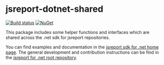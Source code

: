 # jsreport-dotnet-shared
[![Build status](https://ci.appveyor.com/api/projects/status/nl2evif6uho2y7ha?svg=true)](https://ci.appveyor.com/project/pofider/jsreport-dotnet-shared)
[![NuGet](https://img.shields.io/nuget/v/jsreport.Shared.svg)](https://nuget.org/packages/jsreport.Shared)

This package includes some helper functions and interfaces which are shared across the .net sdk for jsreport repositories.

You can find examples and documentation in the [jsreport sdk for .net home page](https://jsreport.net/learn/dotnet).
The general development and contribution instructions can be find in the [jsreport for .net  root repository](https://github.com/jsreport/jsreport-dotnet).